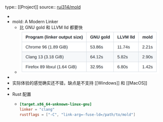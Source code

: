 type:: [[Project]]
source:: [rui314/mold](https://github.com/rui314/mold)

-
- mold: A Modern Linker
	- 比 GNU gold 和 LLVM lld 都要快
	- ![image.png](../assets/image_1643356665655_0.png)
-
- 实际体验的感觉确实还不错，缺点是不支持 [[Windows]] 和 [[MacOS]]
-
- Rust 配置
	- ```toml
	  [target.x86_64-unknown-linux-gnu]
	  linker = "clang"
	  rustflags = ["-C", "link-arg=-fuse-ld=/path/to/mold"]
	  ```